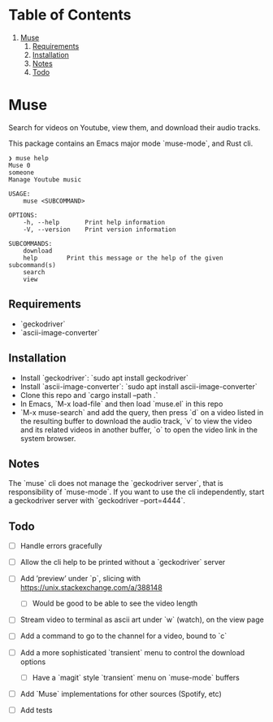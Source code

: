 
# Table of Contents

1.  [Muse](#org3db36c1)
    1.  [Requirements](#org9a38e09)
    2.  [Installation](#orgaae05bd)
    3.  [Notes](#org1a28eb8)
    4.  [Todo](#org411a5d6)



<a id="org3db36c1"></a>

# Muse

Search for videos on Youtube, view them, and download their audio tracks.

This package contains an Emacs major mode \`muse-mode\`, and Rust cli.

    ❯ muse help
    Muse 0
    someone
    Manage Youtube music
    
    USAGE:
        muse <SUBCOMMAND>
    
    OPTIONS:
        -h, --help       Print help information
        -V, --version    Print version information
    
    SUBCOMMANDS:
        download
        help        Print this message or the help of the given subcommand(s)
        search
        view


<a id="org9a38e09"></a>

## Requirements

-   \`geckodriver\`
-   \`ascii-image-converter\`


<a id="orgaae05bd"></a>

## Installation

-   Install \`geckodriver\`: \`sudo apt install geckodriver\`
-   Install \`ascii-image-converter\`: \`sudo apt install ascii-image-converter\`
-   Clone this repo and \`cargo install &#x2013;path .\`
-   In Emacs, \`M-x load-file\` and then load \`muse.el\` in this repo
-   \`M-x muse-search\` and add the query, then press \`d\` on a video listed in the resulting buffer to download the audio track, \`v\` to view the video and its related videos in another buffer, \`o\` to open the video link in the system browser.


<a id="org1a28eb8"></a>

## Notes

The \`muse\` cli does not manage the \`geckodriver server\`, that is responsibility of \`muse-mode\`. If you want to use the cli independently, start a geckodriver server with \`geckodriver &#x2013;port=4444\`.


<a id="org411a5d6"></a>

## Todo

-   [ ] Handle errors gracefully
-   [ ] Allow the cli help to be printed without a \`geckodriver\` server
-   [ ] Add &rsquo;preview&rsquo; under \`p\`, slicing with <https://unix.stackexchange.com/a/388148>
    -   [ ] Would be good to be able to see the video length
-   [ ] Stream video to terminal as ascii art under \`w\` (watch), on the view page
-   [ ] Add a command to go to the channel for a video, bound to \`c\`
-   [ ] Add a more sophisticated \`transient\` menu to control the download options
    -   [ ] Have a \`magit\` style \`transient\` menu on \`muse-mode\` buffers
-   [ ] Add \`Muse\` implementations for other sources (Spotify, etc)
-   [ ] Add tests

